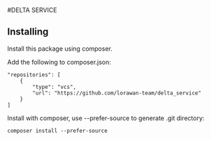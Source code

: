 #DELTA SERVICE

## Installing
Install this package using composer.

Add the following to composer.json:
```
"repositories": [
    {
        "type": "vcs",
        "url": "https://github.com/lorawan-team/delta_service"
    }
]
```
Install with composer, use --prefer-source to generate .git directory:

```composer install --prefer-source```